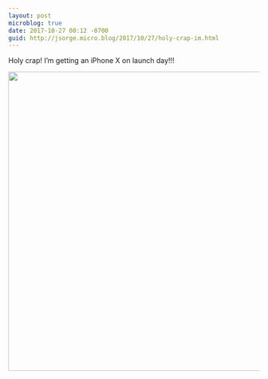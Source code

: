 ```yaml
---
layout: post
microblog: true
date: 2017-10-27 00:12 -0700
guid: http://jsorge.micro.blog/2017/10/27/holy-crap-im.html
---
```

Holy crap! I’m getting an iPhone X on launch day!!!

<img src="http://mb.jsorge.net/uploads/2017/8877d2f63c.jpg" width="600" height="600" />
